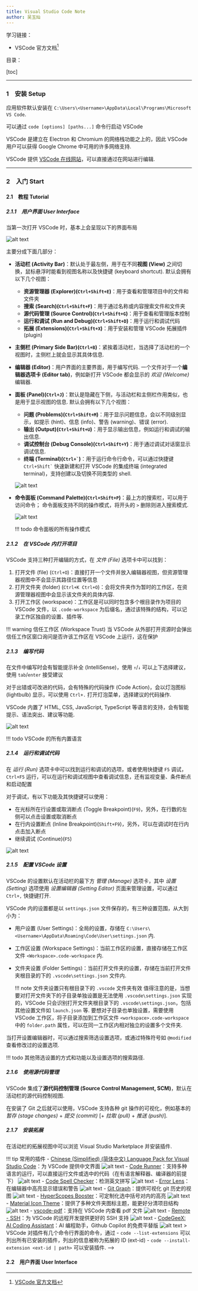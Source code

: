 ```yaml
---
title: Visual Studio Code Note
author: 吴玉灿
---
```


学习链接：

- VSCode 官方文档[^docs]
  [^docs]: [VSCode 官方文档](https://code.visualstudio.com/docs)
  
目录：

[toc]

---

### 1&emsp;安装 Setup

应用软件默认安装在 `C:\Users\<Username>\AppData\Local\Programs\Microsoft VS Code`.

可以通过 `code [options] [paths...]` 命令行启动 VSCode

VSCode 是建立在 Electron 和 Chromium 的网络栈功能之上的，因此 VSCode 用户可以获得 Google Chrome 中可用的许多网络支持.

VSCode 提供 [VSCode 在线网站](https://vscode.dev/)，可以直接通过在网站进行编辑.

---

### 2&emsp;入门 Start

#### 2.1&emsp;教程 Tutorial

##### 2.1.1&emsp;用户界面 User Interface

当第一次打开 VSCode 时，基本上会呈现以下的界面布局

![alt text](img/image.png)

主要分成下面几部分：

- **活动栏 (Activity Bar)**：默认处于最左侧，用于在不同**视图 (View)** 之间切换，鼠标悬浮时能看到视图名称以及快捷键 (keyboard shortcut).
  默认会拥有以下几个视图：
  - **资源管理器 (Explorer)(`Ctrl+Shift+E`)**：用于查看和管理项目中的文件和文件夹
  - **搜索 (Search)(`Ctrl+Shift+F`)**：用于通过名称或内容搜索文件和文件夹
  - **源代码管理 (Source Control)(`Ctrl+Shift+G`)**：用于查看和管理版本控制
  - **运行和调试 (Run and Debug)(`Ctrl+Shift+D`)**：用于运行和调试代码
  - **拓展 (Extensions)(`Ctrl+Shift+X`)**：用于安装和管理 VSCode 拓展插件 (plugin)
- **主侧栏 (Primary Side Bar)(`Ctrl+B`)**：紧挨着活动栏，当选择了活动栏的一个视图时，主侧栏上就会显示其具体信息.
- **编辑器 (Editor)**：用户界面的主要界面，用于编写代码. 一个文件对于一个**编辑器选项卡 (Editor tab)**，例如新打开 VSCode 都会显示的 *欢迎 (Welcome)* 编辑器.
- **面板 (Panel)(`Ctrl+J`)**：默认是隐藏在下侧，与活动栏和主侧栏作用类似，也是用于显示视图的信息.
  默认会拥有以下几个视图：
  - **问题 (Problems)(`Ctrl+Shift+M`)**：用于显示问题信息，会以不同级别显示，如提示 (hint)、信息 (info)、警告 (warning)、错误 (error).
  - **输出 (Output)(`Ctrl+Shift+U`)**：用于显示输出信息，例如运行和调试的输出信息.
  - **调试控制台 (Debug Console)(`Ctrl+Shift+Y`)**：用于通过调试对话窗显示调试信息.
  - **终端 (Terminal)(`` Ctrl+` ``)**：用于运行命令行命令，可以通过快捷键 `` Ctrl+Shift` `` 快速新建和打开 VSCode 的集成终端 (integrated terminal)，支持创建以及切换不同类型的 shell.
  
  ![alt text](img/video.gif)
- **命令面板 (Command Palette)(`Ctrl+Shift+P`)**：最上方的搜索栏，可以用于访问命令；
  命令面板支持不同的操作模式，将开头的 `>` 删除则进入搜索模式.

  ![alt text](img/video-1.gif)

  !!! todo 命令面板的所有操作模式

##### 2.1.2&emsp;在 VSCode 内打开项目

VSCode 支持三种打开编辑的方式，在 *文件 (File)* 选项卡中可以找到：

1. 打开文件 (file) (`Ctrl+O`)：直接打开一个文件并放入编辑器视图，但资源管理器视图中不会显示其路径位置等信息
2. 打开文件夹 (folder) (`Ctrl+K Ctrl+O`)：会将文件夹作为暂时的工作区，在资源管理器视图中会显示该文件夹的具体内容.
3. 打开工作区 (workspace)：工作区是可以同时包含多个根目录作为项目的 VSCode 文件，以 `.code-workspace` 为后缀名，通过该特殊的结构，可以记录工作区独自的设置、插件等.

!!! warning 信任工作区 (Workspace Trust)
    当 VSCode 从外部打开资源时会弹出信任工作区窗口询问是否许该工作区在 VSCode 上运行，这在保护

##### 2.1.3&emsp;编写代码

在文件中编写时会有智能提示补全 (IntelliSense)，使用 `↑`/`↓` 可以上下选择建议，使用 `tab`/`enter` 接受建议

对于出错或可改进的代码，会有特殊的代码操作 (Code Action)，会以灯泡图标 (lightbulb) 显示，可以使用 `Ctrl+.` 打开灯泡菜单，选择建议的代码操作.

VSCode 内置了 HTML, CSS, JavaScript, TypeScript 等语言的支持，会有智能提示、语法突出、建议等功能.

![alt text](img/video-2.gif)

!!! todo VSCode 的所有内置语言

##### 2.1.4&emsp;运行和调试代码

在 *运行 (Run)* 选项卡中可以找到运行和调试的选项，或者使用快捷键 `F5` 调试，`Ctrl+F5` 运行，可以在运行和调试视图中查看调试信息，还有监视变量、条件断点和启动配置

对于调试，有以下功能及其快捷键可以使用：

- 在光标所在行设置或取消断点 (Toggle Breakpoint)(`F9`)，另外，在行数的左侧可以点击设置或取消断点
- 在行内设置断点 (Inline Breakpoint)(`Shift+F9`)，另外，可以在调试时在行内点击加入断点
- 继续调试 (Continue)(`F5`)

![alt text](img/video-3.gif)

##### 2.1.5&emsp;配置 VSCode 设置

VSCode 的设置默认在活动栏的最下方 *管理 (Manage)* 选项卡，其中 *设置 (Setting)* 选项使用 *设置编辑器 (Setting Editor)* 页面来管理设置，可以通过 `Ctrl+,` 快捷键打开.

VSCode 内的设置都是以 `settings.json` 文件保存的，有三种设置范围，从大到小为：

- 用户设置 (User Settings)：全局的设置，存储在 `C:\Users\<Username>\AppData\Roaming\Code\User\settings.json` 内.
- 工作区设置 (Workspace Settings)：当前工作区的设置，直接存储在工作区文件 `<Workspace>.code-workspace` 内.
- 文件夹设置 (Folder Settings)：当前打开文件夹的设置，存储在当前打开文件夹根目录的下的 `.vscode\settings.json` 文件内.
  
  !!! note 文件夹设置只有根目录下的 `.vscode` 文件夹有效
      值得注意的是，当想要对打开文件夹下的子目录单独设置是无法使用 `.vscode\settings.json` 实现的，VSCode 只会识别打开文件夹根目录下的 `.vscode\settings.json`，包括其他设置文件如 `launch.json` 等.
      要想对子目录也单独设置，需要使用 VSCode 工作区，将子目录添加到工作区文件 `<workspace>.code-workspace` 中的 `folder.path` 属性，可以在同一工作区内相对独立的设置多个文件夹.

当打开设置编辑器时，可以通过搜索筛选设置选项，或通过特殊符号如 `@modified` 查看修改过的设置选项.

!!! todo 其他筛选设置的方式和功能以及设置选项的搜索路径.

##### 2.1.6&emsp;使用源代码管理

VSCode 集成了**源代码控制管理 (Source Control Management, SCM)**，默认在活动栏的源代码控制视图.

在安装了 Git 之后就可以使用，VSCode 支持各种 git 操作的可视化，例如基本的 *暂存 (stage changes)* + *提交 (commit)* [+ *拉取 (pull)* + *推送 (push)*].

##### 2.1.7&emsp;安装拓展

在活动栏的拓展视图中可以浏览 Visual Studio Marketplace 并安装插件.

!!! tip 常用的插件
    - [Chinese (Simplified) (简体中文) Language Pack for Visual Studio Code](https://marketplace.visualstudio.com/items?itemName=MS-CEINTL.vscode-language-pack-zh-hans)：为 VSCode 提供中文界面
      ![alt text](img/image-1.png)
    - [Code Runner](https://marketplace.visualstudio.com/items?itemName=formulahendry.code-runner)：支持多种语言的运行，可以直接运行文件或选中的代码（在有语言解释器、编译器的前提下）
      ![alt text](img/image-2.png)
    - [Code Spell Checker](https://marketplace.visualstudio.com/items?itemName=streetsidesoftware.code-spell-checker)：检测英文拼写
      ![alt text](img/image-3.png)
    - [Error Lens](https://marketplace.visualstudio.com/items?itemName=usernamehw.errorlens)：在编辑器中高亮显示错误和警告
      ![alt text](img/image-4.png)
    - [Git Graph](https://marketplace.visualstudio.com/items?itemName=mhutchie.git-graph)：提供可视化 git 历史的视图
      ![alt text](img/image-5.png)
    - [HyperScopes Booster](https://marketplace.visualstudio.com/items?itemName=yfzhao.hscopes-booster)：可定制化选中括号对内的高亮
      ![alt text](img/image-6.png)
    - [Material Icon Theme](https://marketplace.visualstudio.com/items?itemName=PKief.material-icon-theme)：提供了多种文件夹图标主题，能更好分清项目结构
      ![alt text](img/image-7.png)
    - [vscode-pdf](https://marketplace.visualstudio.com/items?itemName=tomoki1207.pdf)：支持在 VSCode 内查看 pdf 文件
      ![alt text](img/image-8.png)
    - [Remote - SSH](https://marketplace.visualstudio.com/items?itemName=ms-vscode-remote.remote-ssh)：为 VSCode 的远程开发提供更好的 SSH 支持
      ![alt text](img/image-9.png)
    - [CodeGeeX: AI Coding Assistant](https://marketplace.visualstudio.com/items?itemName=AMiner.codegeex)：AI 编程助手，Github Copilot 的免费平替版
      ![alt text](img/image-10.png)
    >
    VSCode 对插件有几个命令行界面的命令，通过
    - `code --list-extensions` 可以列出所有已安装的插件，列出的信息被称为拓展的 ID (ext-id)
    - `code --install-extension <ext-id | path>` 可以安装插件. -->

#### 2.2&emsp;用户界面 User Interface

<!-- ---

### 3&emsp;用户指南

---

### 4&emsp;源控制 Source Control

---

### 5&emsp;终端 Terminal

---

### 6&emsp;语言 Languages

---

### 7&emsp;开发容器 Dev Containers

---

### 8&emsp;远程 Remote

---

### 9&emsp;数据科学 Data Science -->
